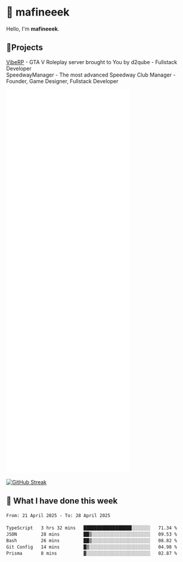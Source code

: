 # 👋 mafineeek
Hello, I'm **mafineeek**.

## 📝Projects

[VibeRP](https://v-rp.pl) - GTA V Roleplay server brought to You by d2qube - Fullstack Developer<br/>
SpeedwayManager - The most advanced Speedway Club Manager - Founder, Game Designer, Fullstack Developer


![](./github-metrics.svg)

[![GitHub Streak](https://streak-stats.demolab.com/?user=mafineeek)](https://git.io/streak-stats)

## 📰 What I have done this week
<!--START_SECTION:waka-->

```txt
From: 21 April 2025 - To: 28 April 2025

TypeScript   3 hrs 32 mins   ██████████████████░░░░░░░   71.34 %
JSON         28 mins         ██▒░░░░░░░░░░░░░░░░░░░░░░   09.53 %
Bash         26 mins         ██▒░░░░░░░░░░░░░░░░░░░░░░   08.82 %
Git Config   14 mins         █▒░░░░░░░░░░░░░░░░░░░░░░░   04.98 %
Prisma       8 mins          ▓░░░░░░░░░░░░░░░░░░░░░░░░   02.87 %
```

<!--END_SECTION:waka-->
